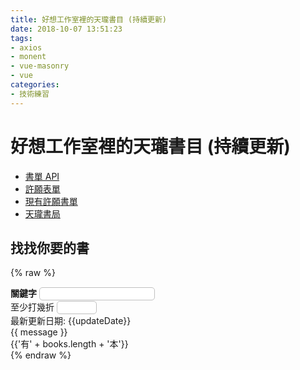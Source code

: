 ```yaml
---
title: 好想工作室裡的天瓏書目 (持續更新)
date: 2018-10-07 13:51:23
tags:
- axios
- monent
- vue-masonry
- vue
categories:
- 技術練習
---
```


<style>
@keyframes fade-in {
  0% {
    opacity: 0;
  }
  100% {
    opacity: 1;
  }
}

.book {
  padding: 10px 15px;
  animation: fade-in 1s;
}

.book:hover {
  background-color: #d7e6ff;
}

.book img {
  width: 40%;
  height: auto;
}

.book .price, .book img {
  display: inline-block;
  vertical-align: bottom;
}

.book .isbn {
  font-size: 8px;
}

.book .name {
  font-size: 14px;
}

.book .originPrice {
  text-decoration: line-through;
  font-size: 12px;
}

.book .sellPrice {
  font-size: 20px;
  padding-bottom: 10px;
}

.book a {
  display: block;
}

input {
  outline: none;
  border: solid 1px #C0C0C0;
  border-radius: 5px;
  padding: 2px 3px;
}

input:invalid {
  color: red;
}

#my-book {
  width: 25%;
}

#my-book img {
  width: 80%;
  height: auto;
  display: block;
  margin: auto;
}

#my-book .price {
  display: block;
}

@media screen and (min-width: 720px) {
  .book {
    /* width: 25%; */
    /* flex: 1 1 25%; */
  }

  .book img {
    width: 80%;
    height: auto;
    display: block;
    margin: auto;
  }

  .book .price {
    display: block;
  }
}

</style>
<script src="https://unpkg.com/axios/dist/axios.min.js" charset="utf-8"></script>
<script src="https://cdnjs.cloudflare.com/ajax/libs/moment.js/2.19.1/moment.min.js" charset="utf-8"></script>
<!-- <script src="https://cdnjs.cloudflare.com/ajax/libs/masonry/4.0.0/masonry.pkgd.min.js"></script> -->
<script src="https://cdn.jsdelivr.net/npm/vue@2.6.12/dist/vue.js"></script>
<!-- <script src="https://unpkg.com/vue-masonry@0.11.3/dist/vue-masonry-plugin-window.js"></script> -->
<script src="https://unpkg.com/vue-masonry-css"></script>
<!-- <script src="https://unpkg.com/vue-masonry-css"></script> -->

# 好想工作室裡的天瓏書目 (持續更新)

- [書單 API](https://bookshelf.goodideas-studio.com/api)
- [許願表單](https://goo.gl/forms/9A7LYHhkJiQ6JnN33)
- [現有許願書單](https://goo.gl/7PqNcD)
- [天瓏書局](https://www.tenlong.com.tw/)

## 找找你要的書

{% raw %}
<div id="app">
  <div id="books">
    <div>
      <label for="filterByKeyword"><b>關鍵字</b></label>
      <input type="text" id="filterByKeyword" v-model="filterKeyword"><br />
      <label for="filterDiscount">至少打幾折</label>
      <input type="number" id="filterByDiscount" max="100" min="0" step="1" v-model.number="filterDiscount"><br />
    </div>
    <div class="latestUpdateDate">最新更新日期: {{updateDate}}</div>
    {{ message }}
    <div class="totalBooks">{{'有' + books.length + '本'}}</div>
    <div>
      <masonry
        :cols="{default: 4, 720: 2}"
        :gutter="0"
      >
        <onebook :data="onebook" v-for="onebook in [mybook, ...showBooks]" :key="onebook.isbn" @load="layoutMasonry"></onebook>
      </masonry>
    </div>
  </div>
</div>
{% endraw %}

<script type="text/javascript">

const onebook = {
  props: ['data'],
  template: `{% raw %}
    <div class="book">
      <a :href="data.link" target="_blank">
        <div class="name">{{data.name}}</div>
        <img :src="data.image" alt="" @load="$emit('load')">
        <div class="price">
          <div class="isbn">{{data.ISBN}}</div>
          <span class="originPrice" v-show="data.is_sell">{{data.originPrice + '元'}}</span>
          <span v-show="data.is_sell">{{ '(' + discount + '折)' }}</span>
          <div class="sellPrice">{{data.sellPrice + '元'}}</div>
        </div>
      </a>
    </div>
    {% endraw %}`,
  computed: {
    discount() {
      return Math.floor(this.data.discount)
    }
  }
}
//------------------------------------------------------------------------------

var app = new Vue({
  el: '#app',
  components: {
    'onebook': onebook
  },
  data: {
    message: 'Loading...',
    updateDate: null,
    books: [],
    filterKeyword: '',
    filterDiscount: 100,
    totalShowBooks: 10,
  },
  watch: {
    filterKeyword() {
      this.totalShowBooks = 10;
    }
  },
  created () {
    document.addEventListener('scroll', this.debounce(this.infiniteLoading.bind(this), 20, false));

    axios.get('https://bookshelf.goodideas-studio.com/api').then(item => {
      return item.data
    })
    .then(data => {
      this.updateDate = moment(data.updatedAt * 1000).format('YYYY-MM-DD')
      return data.list.filter(book => !!book.image);
    })
    .then(list => list.reverse())
    .then(list => {
      const only_one_list = [...list.reduce((m, book) => {
        m.set(book.image, book)
        return m
      }, new Map()).values()]

      this.books = only_one_list.map(book => {
        // console.log("book", book)
        const origin_price = parseInt((book.originPrice || book.sellPrice).split(",").join(""));
        const sell_price = parseInt(book.sellPrice.split(",").join(""));

        book.discount = sell_price / origin_price * 100;
        book.ISBN = book.ISBN.split('?').shift();
        book.is_sell = origin_price > sell_price
        return book;
      })

      this.message = ''; // cancel loading...
    })
  },
  methods: {
    // test(...e){
    //   console.log(...e)
    // },
    debounce(func, wait = 20, immediate = true) {
      var timeout;
      return function() {
        var context = this, args = arguments;
        var later = function() {
          timeout = null;
          if (!immediate) func.apply(context, args);
        };
        var callNow = immediate && !timeout;
        clearTimeout(timeout);
        timeout = setTimeout(later, wait);
        if (callNow) func.apply(context, args);
      };
    },
    layoutMasonry () {
      // console.log("loading")
      if (typeof this.$redrawVueMasonry === 'function') {
        setTimeout(() => {
          // console.log("this.$redrawVueMasonry()", this.$redrawVueMasonry)
          this.$redrawVueMasonry("masonry-container");
        }, 20)
      }
    },
    infiniteLoading (e) {
      const currTotal = !this.totalShowBooks || this.totalShowBooks;
      const maxTotal = !this.books || this.books.length;

      const currScroll = document.documentElement.scrollTop;
      const maxScroll = document.documentElement.scrollHeight;
      if (currTotal < maxTotal && Math.abs(maxScroll - currScroll) < 2000) {
        this.totalShowBooks += 10;
      }
    }
  },
  computed: {
    mybook () {
      if (!this.books) return null;
      if (this.books.length === 0) return null;
      return this.books
        .find(item => item.name === '從自學到成功轉職軟體工程師：自主學習讓我重拾人生的發球權（iT邦幫忙鐵人賽系列書）')
    },
    showBooks () {
      return !this.books ? [] : this.books
        .filter(item => item.name !== '從自學到成功轉職軟體工程師：自主學習讓我重拾人生的發球權（iT邦幫忙鐵人賽系列書）')
        .filter(item => item.discount <= this.filterDiscount)
        .filter(item => JSON.stringify(item).toLowerCase().includes(this.filterKeyword.toLowerCase())) // 關鍵字
        .slice(0, this.totalShowBooks);
    }
  }
})
</script>
